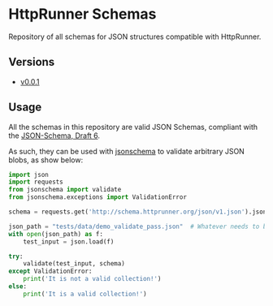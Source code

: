 # HttpRunner Schemas

Repository of all schemas for JSON structures compatible with HttpRunner.

## Versions

- [v0.0.1](json/v1.json)

## Usage

All the schemas in this repository are valid JSON Schemas, compliant with the [JSON-Schema, Draft 6][JSON-Schema].

As such, they can be used with [jsonschema][jsonschema] to validate arbitrary JSON blobs, as show below:

```python
import json
import requests
from jsonschema import validate
from jsonschema.exceptions import ValidationError

schema = requests.get('http://schema.httprunner.org/json/v1.json').json()

json_path = "tests/data/demo_validate_pass.json"  # Whatever needs to be validated.
with open(json_path) as f:
    test_input = json.load(f)

try:
    validate(test_input, schema)
except ValidationError:
    print('It is not a valid collection!')
else:
    print('It is a valid collection!')
```

[JSON-Schema]: http://json-schema.org/documentation.html
[jsonschema]: https://github.com/Julian/jsonschema